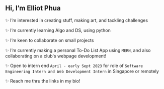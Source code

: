
 ## Hi, I’m Elliot Phua  
 ✨  I’m interested in creating stuff, making art, and tackling challenges  
   
 ✨  I’m currently learning Algo and DS, using python  
   
 ✨  I’m keen to collaborate on small projects  
    
 ✨  I’m currently making a personal To-Do List App using `MERN`, and also collaborating on a club's webpage development!       
   
 ✨ Open to intern end `April - early Sept 2023` for role of `Software Engineering Intern and Web Development Intern` in Singapore or remotely  
   
 ✨  Reach me thru the links in my bio!  
<!---
ElliotMonde/ElliotMonde is a ✨ special ✨ repository because its `README.md` (this file) appears on your GitHub profile.
You can click the Preview link to take a look at your changes.
--->
